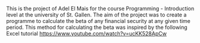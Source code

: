 This is the project of Adel El Mais for the course Programming - Introduction level at the university of St. Gallen.
The aim of the project was to create a programme to calculate the beta of any financial security at any given time period.
This method for calculating the beta was inspired by the following Excel tutorial https://www.youtube.com/watch?v=ucKK528ApCw
